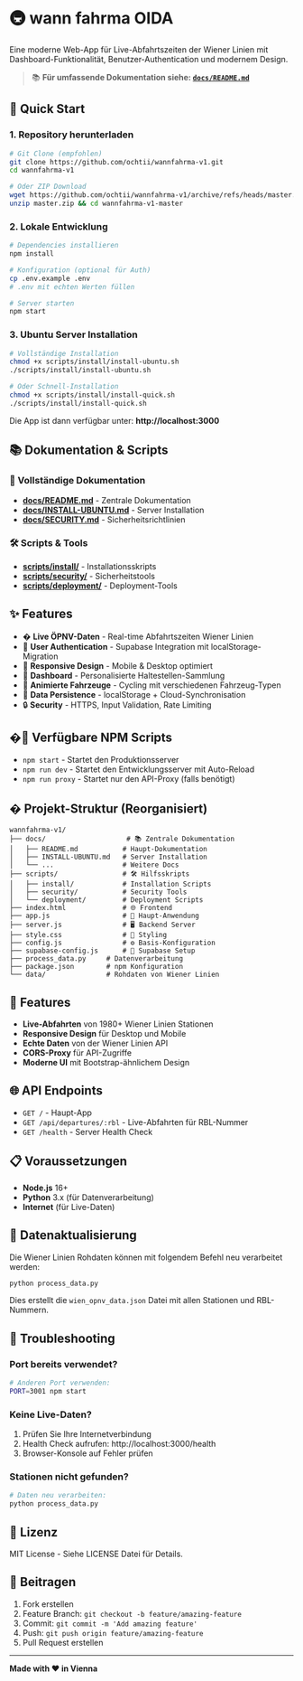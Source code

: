 # 🚇 wann fahrma OIDA

Eine moderne Web-App für Live-Abfahrtszeiten der Wiener Linien mit Dashboard-Funktionalität, Benutzer-Authentication und modernem Design.

> 📚 **Für umfassende Dokumentation siehe: [`docs/README.md`](docs/README.md)**

## 🚀 Quick Start

### 1. Repository herunterladen
```bash
# Git Clone (empfohlen)
git clone https://github.com/ochtii/wannfahrma-v1.git
cd wannfahrma-v1

# Oder ZIP Download
wget https://github.com/ochtii/wannfahrma-v1/archive/refs/heads/master.zip
unzip master.zip && cd wannfahrma-v1-master
```

### 2. Lokale Entwicklung
```bash
# Dependencies installieren
npm install

# Konfiguration (optional für Auth)
cp .env.example .env
# .env mit echten Werten füllen

# Server starten
npm start
```

### 3. Ubuntu Server Installation
```bash
# Vollständige Installation
chmod +x scripts/install/install-ubuntu.sh
./scripts/install/install-ubuntu.sh

# Oder Schnell-Installation
chmod +x scripts/install/install-quick.sh
./scripts/install/install-quick.sh
```

Die App ist dann verfügbar unter: **http://localhost:3000**

## 📚 Dokumentation & Scripts

### 📖 Vollständige Dokumentation
- **[docs/README.md](docs/README.md)** - Zentrale Dokumentation
- **[docs/INSTALL-UBUNTU.md](docs/INSTALL-UBUNTU.md)** - Server Installation
- **[docs/SECURITY.md](docs/SECURITY.md)** - Sicherheitsrichtlinien

### 🛠️ Scripts & Tools
- **[scripts/install/](scripts/install/)** - Installationsskripts
- **[scripts/security/](scripts/security/)** - Sicherheitstools
- **[scripts/deployment/](scripts/deployment/)** - Deployment-Tools

## ✨ Features

- � **Live ÖPNV-Daten** - Real-time Abfahrtszeiten Wiener Linien
- 👤 **User Authentication** - Supabase Integration mit localStorage-Migration
- 📱 **Responsive Design** - Mobile & Desktop optimiert
- 🎯 **Dashboard** - Personalisierte Haltestellen-Sammlung
- 🚋 **Animierte Fahrzeuge** - Cycling mit verschiedenen Fahrzeug-Typen
- 💾 **Data Persistence** - localStorage + Cloud-Synchronisation
- 🔒 **Security** - HTTPS, Input Validation, Rate Limiting

## �📝 Verfügbare NPM Scripts

- `npm start` - Startet den Produktionsserver
- `npm run dev` - Startet den Entwicklungsserver mit Auto-Reload
- `npm run proxy` - Startet nur den API-Proxy (falls benötigt)

## � Projekt-Struktur (Reorganisiert)

```
wannfahrma-v1/
├── docs/                    # 📚 Zentrale Dokumentation
│   ├── README.md           # Haupt-Dokumentation
│   ├── INSTALL-UBUNTU.md   # Server Installation
│   └── ...                 # Weitere Docs
├── scripts/                # 🛠️ Hilfsskripts
│   ├── install/            # Installation Scripts
│   ├── security/           # Security Tools
│   └── deployment/         # Deployment Scripts
├── index.html              # 🌐 Frontend
├── app.js                  # 🎯 Haupt-Anwendung
├── server.js               # 🖥️ Backend Server
├── style.css               # 🎨 Styling
├── config.js               # ⚙️ Basis-Konfiguration
├── supabase-config.js      # 🔐 Supabase Setup
├── process_data.py     # Datenverarbeitung
├── package.json        # npm Konfiguration
└── data/               # Rohdaten von Wiener Linien
```

## 🔧 Features

- **Live-Abfahrten** von 1980+ Wiener Linien Stationen
- **Responsive Design** für Desktop und Mobile
- **Echte Daten** von der Wiener Linien API
- **CORS-Proxy** für API-Zugriffe
- **Moderne UI** mit Bootstrap-ähnlichem Design

## 🌐 API Endpoints

- `GET /` - Haupt-App
- `GET /api/departures/:rbl` - Live-Abfahrten für RBL-Nummer
- `GET /health` - Server Health Check

## 📋 Voraussetzungen

- **Node.js** 16+ 
- **Python** 3.x (für Datenverarbeitung)
- **Internet** (für Live-Daten)

## 🔄 Datenaktualisierung

Die Wiener Linien Rohdaten können mit folgendem Befehl neu verarbeitet werden:

```bash
python process_data.py
```

Dies erstellt die `wien_opnv_data.json` Datei mit allen Stationen und RBL-Nummern.

## 🐛 Troubleshooting

### Port bereits verwendet?
```bash
# Anderen Port verwenden:
PORT=3001 npm start
```

### Keine Live-Daten?
1. Prüfen Sie Ihre Internetverbindung
2. Health Check aufrufen: http://localhost:3000/health
3. Browser-Konsole auf Fehler prüfen

### Stationen nicht gefunden?
```bash
# Daten neu verarbeiten:
python process_data.py
```

## 📄 Lizenz

MIT License - Siehe LICENSE Datei für Details.

## 🤝 Beitragen

1. Fork erstellen
2. Feature Branch: `git checkout -b feature/amazing-feature`
3. Commit: `git commit -m 'Add amazing feature'`
4. Push: `git push origin feature/amazing-feature`
5. Pull Request erstellen

---

**Made with ❤️ in Vienna**
